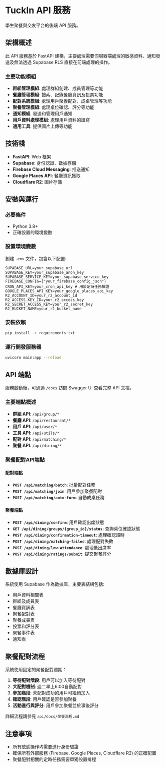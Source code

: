 # TuckIn API 服務

學生聚餐與交友平台的後端 API 服務。

## 架構概述

此 API 服務基於 FastAPI 建構，主要處理需要伺服器端處理的敏感資料、通知發送及無法透過 Supabase RLS 直接在前端處理的操作。

### 主要功能模組

- **群組管理模組**: 處理群組創建、成員管理等功能
- **餐廳管理模組**: 搜索、記錄餐廳資訊及投票功能
- **配對系統模組**: 處理用戶聚餐配對、成桌管理等功能
- **聚餐管理模組**: 處理桌位確認、評分等功能
- **通知模組**: 發送和管理用戶通知
- **用戶資料處理模組**: 處理用戶資料的讀寫
- **通用工具**: 提供圖片上傳等功能

## 技術棧

- **FastAPI**: Web 框架
- **Supabase**: 身份認證、數據存儲
- **Firebase Cloud Messaging**: 推送通知
- **Google Places API**: 餐廳資訊獲取
- **Cloudflare R2**: 圖片存儲

## 安裝與運行

### 必要條件

- Python 3.8+
- 正確設置的環境變數

### 設置環境變數

創建 `.env` 文件，包含以下配置:

```
SUPABASE_URL=your_supabase_url
SUPABASE_KEY=your_supabase_anon_key
SUPABASE_SERVICE_KEY=your_supabase_service_key
FIREBASE_CONFIG={"your_firebase_config_json"}
CRON_API_KEY=your_cron_api_key # 用於定時任務驗證
GOOGLE_PLACES_API_KEY=your_google_places_api_key
R2_ACCOUNT_ID=your_r2_account_id
R2_ACCESS_KEY_ID=your_r2_access_key
R2_SECRET_ACCESS_KEY=your_r2_secret_key
R2_BUCKET_NAME=your_r2_bucket_name
```

### 安裝依賴

```bash
pip install -r requirements.txt
```

### 運行開發服務器

```bash
uvicorn main:app --reload
```

## API 端點

服務啟動後，可通過 `/docs` 訪問 Swagger UI 查看完整 API 文檔。

### 主要端點概述

- **群組 API**: `/api/group/*`
- **餐廳 API**: `/api/restaurant/*`
- **用戶 API**: `/api/user/*`
- **工具 API**: `/api/utils/*`
- **配對 API**: `/api/matching/*`
- **聚餐 API**: `/api/dining/*`

### 聚餐配對API端點

#### 配對端點
- **`POST /api/matching/batch`**: 批量配對任務
- **`POST /api/matching/join`**: 用戶參加聚餐配對
- **`POST /api/matching/auto-form`**: 自動成桌任務

#### 聚餐端點
- **`POST /api/dining/confirm`**: 用戶確認出席狀態
- **`GET /api/dining/groups/{group_id}/status`**: 查詢桌位確認狀態
- **`POST /api/dining/confirmation-timeout`**: 處理確認超時
- **`POST /api/dining/matching-failed`**: 處理配對失敗
- **`POST /api/dining/low-attendance`**: 處理低出席率
- **`POST /api/dining/ratings/submit`**: 提交聚餐評分

## 數據庫設計

系統使用 Supabase 作為數據庫，主要表結構包括:

- 用戶資料相關表
- 群組及成員表
- 餐廳資訊表
- 聚餐配對表
- 聚餐成員表
- 投票和評分表
- 聚餐事件表
- 通知表

## 聚餐配對流程

系統使用固定的聚餐配對週期：

1. **等待配對階段**: 用戶可以加入等待配對
2. **大配對機制**: 週二早上6:00自動配對
3. **參加階段**: 未配對成功的用戶可繼續加入
4. **確認階段**: 用戶確認是否參加聚餐
5. **活動進行與評分**: 用戶參加聚餐並於事後評分

詳細流程請參見 `api/docs/聚餐流程.md`

## 注意事項

- 所有敏感操作均需要進行身份驗證
- 確保所有外部服務 (Firebase, Google Places, Cloudflare R2) 的正確配置
- 聚餐配對相關的定時任務需要單獨設置排程 